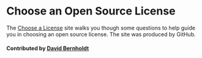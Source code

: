 # Choose an Open Source License

The [Choose a License](https://choosealicense.com/) site walks you though some questions to help guide you in choosing an open source license. The site was produced by GitHub.

#### Contributed by [David Bernholdt](http://github.com/bernhold "David Bernholdt")

<!---
Publish: yes
Categories: collaboration
Topics: licensing
Tags: website
Level: 2
Prerequisites: defaults
Aggregate: none
--->
